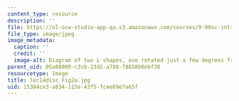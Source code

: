 ```yaml
---
content_type: resource
description: ''
file: https://ol-ocw-studio-app-qa.s3.amazonaws.com/courses/9-00sc-introduction-to-psychology-fall-2011/15304ce3a834115e43f5fcee69e7a65f_lec14disc_Fig2a.jpg
file_type: image/jpeg
image_metadata:
  caption: ''
  credit: ''
  image-alt: Diagram of two L shapes, one rotated just a few degrees from the other.
parent_uid: 05a68009-c3c6-23d2-a788-f8858b6ebf30
resourcetype: Image
title: lec14disc_Fig2a.jpg
uid: 15304ce3-a834-115e-43f5-fcee69e7a65f
---
```

